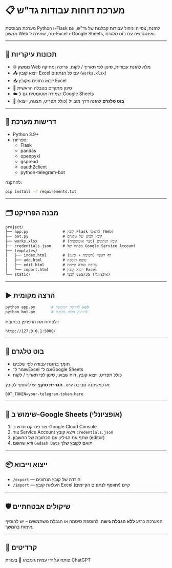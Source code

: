 # 📋 מערכת דוחות עבודות גד"ש

מערכת מבוססת Python ו-Flask להזנת, צפייה וניהול עבודות קבלנות של גד"ש, עם ממשק Web נוח, שמירה ל-Excel ו-Google Sheets, ואינטגרציה עם בוט טלגרם.

---

## 🚀 תכונות עיקריות

- 🌐 ממשק Web מלא להזנת עבודות, סינון לפי תאריך / לקוח, עריכה ומחיקה
- 📤 ייצוא קובץ Excel עם כל הנתונים (`works.xlsx`)
- 📥 ייבוא נתונים מקובץ Excel
- 🔎 סינון מתקדם בטבלה הראשית
- ☁️ שמירה אוטומטית גם ל-Google Sheets
- 🤖 **בוט טלגרם** להזנה דרך מובייל (כולל תפריט, תצוגה, ייצוא)

---

## 🧰 דרישות מערכת

- Python 3.9+
- ספריות:
  - Flask
  - pandas
  - openpyxl
  - gspread
  - oauth2client
  - python-telegram-bot

להתקנה:
```bash
pip install -r requirements.txt
```

---

## 🗂 מבנה הפרויקט

```
project/
├── app.py               # קובץ Flask הראשי (Web)
├── bot.py               # קובץ הבוט של טלגרם
├── works.xlsx           # קובץ הנתונים (נוצר אוטומטית)
├── credentials.json     # מפתח של Google Service Account
├── templates/
│   ├── index.html       # דף ראשי (רשימה + סינון)
│   ├── add.html         # טופס הוספה
│   ├── edit.html        # עריכת שורה קיימת
│   └── import.html      # ייבוא קובץ Excel
└── static/              # קבצי CSS/JS (אופציונלי)
```

---

## ▶️ הרצה מקומית

```bash
python app.py       # להרצת הממשק web
python bot.py       # להרצת הבוט טלגרם
```

ולפתוח את הדפדפן בכתובת:
```
http://127.0.0.1:5000/
```

---

## 🤖 בוט טלגרם

- תומך בהזנת עבודה לפי שלבים
- שומר ל־Excel וגם ל־Google Sheets
- כולל תפריט, ייצוא קובץ, דוח שבועי, סינון לפי תאריך / לקוח

**הגדרת טוקן:** יש להוסיף לקובץ `.env` או כמשתנה סביבה:
```
BOT_TOKEN=your-telegram-token-here
```

---

## 🧪 שימוש ב-Google Sheets (אופציונלי)

1. צור פרויקט חדש ב-Google Cloud Console
2. צור Service Account וייצא קובץ `credentials.json`
3. שתף את הגיליון עם הכתובת של החשבון (editor)
4. ודא שהשם `Gadash Data` תואם לקובץ שלך

---

## 📦 ייצוא וייבוא

- `/export` — הורדה של קובץ הנתונים
- `/import` — העלאת קובץ Excel קיים (יתווסף לנתונים הקיימים)

---

## 🛡️ שיקולים אבטחתיים

המערכת כרגע **ללא הגבלת גישה**. להוספת סיסמה או הגבלת משתמשים – יש להוסיף אימות בהמשך.

---

## 📝 קרדיטים

פותח על ידי עמית גינזברג 🙌 בעזרת ChatGPT
